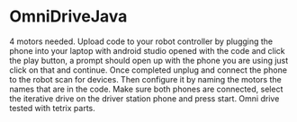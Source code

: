 # OmniDriveJava
4 motors needed. Upload code to your robot controller by plugging the phone into your laptop with android studio opened with the code and click the play button, a prompt should open up with the phone you are using just click on that and continue. Once completed unplug and connect the phone to the robot scan for devices. Then configure it by naming the motors the names that are in the code. Make sure both phones are connected, select the iterative drive on the driver station phone and press start.
Omni drive tested with tetrix parts.
